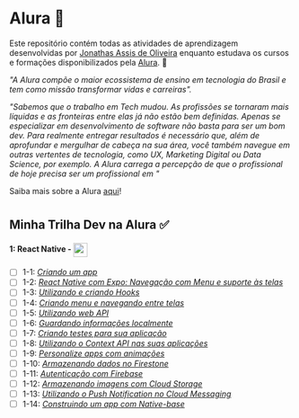 # Alura :blue_heart:

Este repositório contém todas as atividades de aprendizagem desenvolvidas por [Jonathas Assis de Oliveira](https://www.linkedin.com/in/jonn-oliveira/) enquanto estudava os cursos e formações disponibilizados pela [Alura](https://www.alura.com.br/). :rocket:

_"A Alura compõe o maior ecossistema de ensino em tecnologia do Brasil e tem como missão transformar vidas e carreiras"._

_"Sabemos que o trabalho em Tech mudou. As profissões se tornaram mais líquidas e as fronteiras entre elas já não estão bem definidas. Apenas se especializar em desenvolvimento de software não basta para ser um bom dev. Para realmente entregar resultados é necessário que, além de aprofundar e mergulhar de cabeça na sua área, você também navegue em outras vertentes de tecnologia, como UX, Marketing Digital ou Data Science, por exemplo. A Alura carrega a percepção de que o profissional de hoje precisa ser um profissional em <T>"_

Saiba mais sobre a Alura [aqui](https://www.alura.com.br/sobre)!

#

## Minha Trilha Dev na Alura :white_check_mark:

#### 1: React Native - <img width=25 align=center src="https://cdn.jsdelivr.net/gh/devicons/devicon/icons/react/react-original.svg" />

- [ ] 1-1: _[Criando um app](https://www.alura.com.br/curso-online-react-native-comecando-zero)_
- [ ] 1-2: _[React Native com Expo: Navegação com Menu e suporte às telas](https://www.alura.com.br/curso-online-react-native-expo-navegacao-menu-suporte-telas)_
- [ ] 1-3: _[Utilizando e criando Hooks](https://www.alura.com.br/curso-online-react-native-utilizando-criando-hooks)_
- [ ] 1-4: _[Criando menu e navegando entre telas](https://www.alura.com.br/curso-online-react-native-criando-menu-navegando-telas)_
- [ ] 1-5: _[Utilizando web API](https://www.alura.com.br/curso-online-react-native-utilizando-web-api)_
- [ ] 1-6: _[Guardando informações localmente](https://www.alura.com.br/curso-online-react-native-informacoes-localmente)_
- [ ] 1-7: _[Criando testes para sua aplicação](https://www.alura.com.br/curso-online-react-native-criando-testes-aplicacao)_
- [ ] 1-8: _[Utilizando o Context API nas suas aplicações](https://www.alura.com.br/curso-online-react-native-context-api-aplicacoes)_
- [ ] 1-9: _[Personalize apps com animações](https://www.alura.com.br/curso-online-react-native-personalize-apps-animacoes)_
- [ ] 1-10: _[Armazenando dados no Firestone](https://www.alura.com.br/curso-online-react-native-armazenando-dados-firestore)_
- [ ] 1-11: _[Autenticação com Firebase](https://www.alura.com.br/curso-online-react-native-autenticacao-firebase)_
- [ ] 1-12: _[Armazenando imagens com Cloud Storage](https://www.alura.com.br/curso-online-react-native-armazenamento-imagens-cloud-storage)_
- [ ] 1-13: _[Utilizando o Push Notification no Cloud Messaging](https://www.alura.com.br/curso-online-react-native-push-notification-cloud-messaging)_
- [ ] 1-14: _[Construindo um app com Native-base](https://www.alura.com.br/curso-online-react-native-typescript-app-consultas-medicas)_

#

